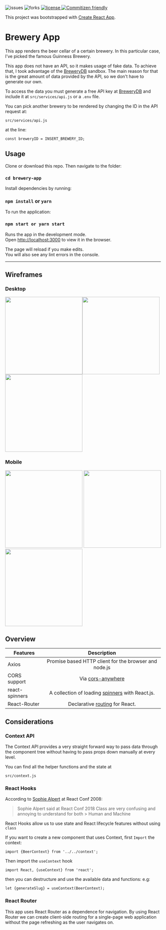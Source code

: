 ![issues](https://img.shields.io/github/issues/FFFra/brewery-app)
![forks](https://img.shields.io/github/forks/FFFra/brewery-app)
[![license](https://img.shields.io/github/license/FFFra/brewery-app)
![Commitizen friendly](https://img.shields.io/badge/commitizen-friendly-brightgreen.svg)](http://commitizen.github.io/cz-cli/)

This project was bootstrapped with [Create React App](https://github.com/facebook/create-react-app).

# Brewery App

This app renders the beer cellar of a certain brewery. In this particular case, I've picked the famous Guinness Brewery.

This app does not have an API, so it makes usage of fake data. To achieve that, I took advantage of the [BreweryDB](https://brewerydb.com) sandbox. The main reason for that is the great amount of data provided by the API, so we don't have to generate our own.

To access the data you must generate a free API key at [BreweryDB](https://brewerydb.com) and include it at `src/services/api.js` or a `.env` file.

You can pick another brewery to be rendered by changing the ID in the API request at:

```
src/services/api.js
```

at the line:

```
const breweryID = INSERT_BREWERY_ID;
```

## Usage

Clone or download this repo. Then navigate to the folder:

### `cd brewery-app`

Install dependencies by running:

### `npm install` or `yarn`

To run the application:

### `npm start or yarn start`

Runs the app in the development mode.<br />
Open [http://localhost:3000](http://localhost:3000) to view it in the browser.

The page will reload if you make edits.<br />
You will also see any lint errors in the console.

---
## Wireframes

### Desktop
<img src="wireframes/desktop/desktop-1.png" width="250"><img src="wireframes/desktop/desktop-2.png" width="250"><img src="wireframes/desktop/desktop-3.png" width="250">  
### Mobile
<img src="wireframes/mobile/mobile-1.png" width="250"> <img src="wireframes/mobile/mobile-2.png" width="250"><img src="wireframes/mobile/mobile-3.png" width="250">


## Overview

| Features       |                                           Description                                           |
| -------------- | :---------------------------------------------------------------------------------------------: |
| Axios          |                      Promise based HTTP client for the browser and node.js                      |
| CORS support   |                  Via [cors-anywhere](https://github.com/Rob--W/cors-anywhere)                   |
| react-spinners | A collection of loading [spinners](https://www.npmjs.com/package/react-spinners) with React.js. |
| React-Router   |          Declarative [routing](https://www.npmjs.com/package/react-router) for React.           |

## Considerations

### Context API

The Context API provides a very straight forward way to pass data through the component tree without having to pass props down manually at every level.

You can find all the helper functions and the state at

```
src/context.js
```

### React Hooks

According to [Sophie Alpert](https://github.com/sophiebits) at React Conf 2008:

> Sophie Alpert said at React Conf 2018 Class are very confusing and annoying to understand for both > Human and Machine

React Hooks allow us to use state and React lifecycle features without using `class`

If you want to create a new component that uses Context, first `Import` the context:

```
import {BeerContext} from '../../context';
```

Then import the `useContext` hook

```
import React, {useContext} from 'react';
```

then you can destructure and use the available data and functions:
e.g:

```
let {generateSlug} = useContext(BeerContext);
```

### React Router

This app uses React Router as a dependence for navigation. By using React Router we can create client-side routing for a single-page web application without the page refreshing as the user navigates on.
